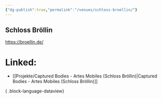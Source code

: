 ```yaml
---
{"dg-publish":true,"permalink":"/venues/schloss-broellin/"}
---
```


## Schloss Bröllin
https://broellin.de/
# Linked:
- [[Projekte/Captured Bodies - Artes Mobiles (Schloss Bröllin)\|Captured Bodies - Artes Mobiles (Schloss Bröllin)]]

{ .block-language-dataview}
